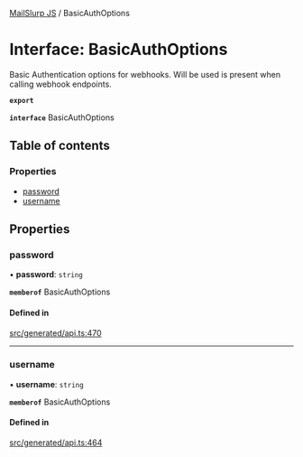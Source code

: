 [MailSlurp JS](../README.md) / BasicAuthOptions

# Interface: BasicAuthOptions

Basic Authentication options for webhooks. Will be used is present when calling webhook endpoints.

**`export`**

**`interface`** BasicAuthOptions

## Table of contents

### Properties

- [password](BasicAuthOptions.md#password)
- [username](BasicAuthOptions.md#username)

## Properties

### password

• **password**: `string`

**`memberof`** BasicAuthOptions

#### Defined in

[src/generated/api.ts:470](https://github.com/mailslurp/mailslurp-client/blob/6bcf839/src/generated/api.ts#L470)

___

### username

• **username**: `string`

**`memberof`** BasicAuthOptions

#### Defined in

[src/generated/api.ts:464](https://github.com/mailslurp/mailslurp-client/blob/6bcf839/src/generated/api.ts#L464)
